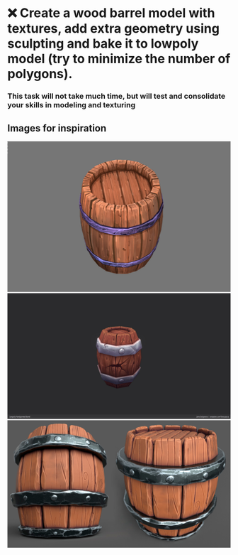 # ❌ Create a wood barrel model with textures, add extra geometry using sculpting and bake it to lowpoly model (try to minimize the number of polygons).
### This task will not take much time, but will test and consolidate your skills in modeling and texturing 
## Images for inspiration 
![barrel_1](/curriculum/reproduce/barrels/barrel_1.jpg)
![barrel_2](/curriculum/reproduce/barrels/barrel_2.jpg)
![barrel_3](/curriculum/reproduce/barrels/barrel_3.jpg)

